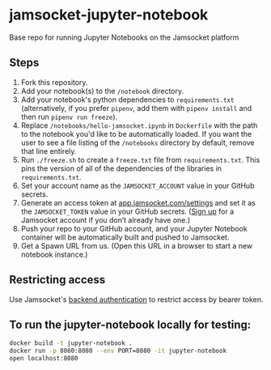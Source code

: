 # jamsocket-jupyter-notebook
Base repo for running Jupyter Notebooks on the Jamsocket platform

## Steps

1. Fork this repository.
2. Add your notebook(s) to the `/notebook` directory.
3. Add your notebook's python dependencies to `requirements.txt` (alternatively, if you prefer `pipenv`, add them with `pipenv install` and then run `pipenv run freeze`).
4. Replace `/notebooks/hello-jamsocket.ipynb` in `Dockerfile` with the path to the notebook you'd like to be automatically loaded. If you want the user to see a file listing of the `/notebooks` directory by default, remove that line entirely.
5. Run `./freeze.sh` to create a `freeze.txt` file from `requirements.txt`. This pins the version of all of the dependencies of the libraries in `requirements.txt`.
6. Set your account name as the `JAMSOCKET_ACCOUNT` value in your GitHub secrets.
7. Generate an access token at [app.jamsocket.com/settings](https://app.jamsocket.com/settings) and set it as the `JAMSOCKET_TOKEN` value in your GitHub secrets. ([Sign up](https://auth.jamsocket.com/signup) for a Jamsocket account if you don’t already have one.)
8. Push your repo to your GitHub account, and your Jupyter Notebook container will be automatically built and pushed to Jamsocket.
9. Get a Spawn URL from us. (Open this URL in a browser to start a new notebook instance.)

## Restricting access

Use Jamsocket's [backend authentication](https://docs.jamsocket.com/concepts/auth-with-backend/) to restrict access by bearer token.

## To run the jupyter-notebook locally for testing:

```bash
docker build -t jupyter-notebook .
docker run -p 8080:8080 --env PORT=8080 -it jupyter-notebook
open localhost:8080
```
